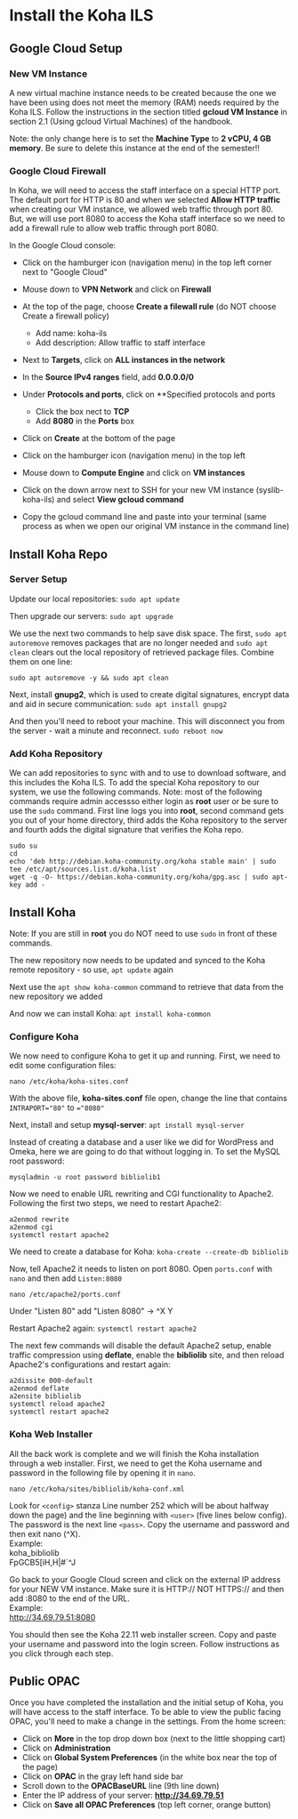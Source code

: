 # Install the Koha ILS

## Google Cloud Setup  

### New VM Instance  

A new virtual machine instance needs to be created because the one we have been using
does not meet the memory (RAM) needs required by the Koha ILS. Follow the instructions 
in the section titled **gcloud VM Instance** in section 2.1 (Using gcloud Virtual Machines) 
of the handbook.  

Note: the only change here is to set the **Machine Type** to **2 vCPU, 4 GB memory**. Be 
sure to delete this instance at the end of the semester!!  

### Google Cloud Firewall  

In Koha, we will need to access the staff interface on a special HTTP port. The default port for HTTP 
is 80 and when we selected **Allow HTTP traffic** when creating our VM instance, we allowed web traffic 
through port 80. But, we will use port 8080 to access the Koha staff interface so we need to add a 
firewall rule to allow web traffic through port 8080.  

In the Google Cloud console:  

- Click on the hamburger icon (navigation menu) in the top left corner next to "Google Cloud"  
- Mouse down to **VPN Network** and click on **Firewall**  
- At the top of the page, choose **Create a filewall rule** (do NOT choose Create a firewall policy)  
    - Add name: koha-ils  
    - Add description: Allow traffic to staff interface  
- Next to **Targets**, click on **ALL instances in the network**  
- In the **Source IPv4 ranges** field, add **0.0.0.0/0**  
- Under **Protocols and ports**, click on **Specified protocols and ports  
    - Click the box nect to **TCP**  
    - Add **8080** in the **Ports** box  
- Click on **Create** at the bottom of the page  

- Click on the hamburger icon (navigation menu) in the top left  
- Mouse down to **Compute Engine** and click on **VM instances**   
- Click on the down arrow next to SSH for your new VM instance (syslib-koha-ils) and select **View gcloud command**  
- Copy the gcloud command line and paste into your terminal (same process as when we open our original VM instance in the command line)  

## Install Koha Repo  

### Server Setup  

Update our local repositories: `sudo apt update`  

Then upgrade our servers: `sudo apt upgrade`  

We use the next two commands to help save disk space. The first, `sudo apt autoremove` removes packages that are no longer needed 
and `sudo apt clean` clears out the local repository of retrieved package files. Combine them on one line:  

```  
sudo apt autoremove -y && sudo apt clean  
```  

Next, install **gnupg2**, which is used to create digital signatures, encrypt data and aid in secure communication: `sudo apt install gnupg2`  

And then you'll need to reboot your machine. This will disconnect you from the server - wait a minute and reconnect. `sudo reboot now`  

### Add Koha Repository  

We can add repositories to sync with and to use to download software, and this includes the Koha ILS. To add the special Koha repository to our system, 
we use the following commands. Note: most of the following commands require admin accessso either login as **root** user or be sure to use the 
`sudo` command.  First line logs you into **root**, second command gets you out of your home directory, third adds the Koha repository to the server 
and fourth adds the digital signature that verifies the Koha repo.  

```  
sudo su  
cd   
echo 'deb http://debian.koha-community.org/koha stable main' | sudo tee /etc/apt/sources.list.d/koha.list  
wget -q -O- https://debian.koha-community.org/koha/gpg.asc | sudo apt-key add -  
```  

## Install Koha  

Note: If you are still in **root** you do NOT need to use `sudo` in front of these commands.  

The new repository now needs to be updated and synced to the Koha remote repository - so use, `apt update` again  

Next use the `apt show koha-common` command to retrieve that data from the new repository we added  

And now we can install Koha: `apt install koha-common`  

### Configure Koha  

We now need to configure Koha to get it up and running. First, we need to edit some configuration files:  
```  
nano /etc/koha/koha-sites.conf  
```  

With the above file, **koha-sites.conf** file open, change the line that contains `INTRAPORT="80"` to `="8080"`  

Next, install and setup **mysql-server**: `apt install mysql-server`  

Instead of creating a database and a user like we did for WordPress and Omeka, here we are going to do that without logging in. To set 
the MySQL root password:  
```  
mysqladmin -u root password bibliolib1  
```  

Now we need to enable URL rewriting and CGI functionality to Apache2. Following the first two steps, we need to restart Apache2:  
```  
a2enmod rewrite  
a2enmod cgi  
systemctl restart apache2  
```  

We need to create a database for Koha: `koha-create --create-db bibliolib`  

Now, tell Apache2 it needs to listen on port 8080. Open `ports.conf` with `nano` and then add `Listen:8080`  
```  
nano /etc/apache2/ports.conf  
```  
Under "Listen 80" add "Listen 8080" -> ^X  Y  

Restart Apache2 again: `systemctl restart apache2`  

The next few commands will disable the default Apache2 setup, enable traffic compression using **deflate**, enable the **bibliolib** site, 
and then reload Apache2's configurations and restart again:  
```  
a2dissite 000-default  
a2enmod deflate  
a2ensite bibliolib  
systemctl reload apache2  
systemctl restart apache2  
```  

### Koha Web Installer  

All the back work is complete and we will finish the Koha installation through a web installer. First, we need to get the Koha username 
and password in the following file by opening it in `nano`.  
```  
nano /etc/koha/sites/bibliolib/koha-conf.xml  
```  

Look for `<config>` stanza Line number 252 which will be about halfway down the page) and the line beginning with `<user>` (five lines below config). 
The password is the next line `<pass>`. Copy the username and password and then exit nano (^X).  
Example:  
<user>koha_bibliolib</user>  
<pass>FpGCB5[iH,H|#`^J</pass>  

Go back to your Google Cloud screen and click on the external IP address for your NEW VM instance. Make sure it is HTTP:// NOT HTTPS:// and then add 
:8080 to the end of the URL.  
Example:  
http://34.69.79.51:8080  

You should then see the Koha 22.11 web installer screen. Copy and paste your username and password into the login screen. Follow instructions as you 
click through each step.  

## Public OPAC  

Once you have completed the installation and the initial setup of Koha, you will have access to the staff interface. To be able to view 
the public facing OPAC, you'll need to make a change in the settings. From the home screen:  

- Click on **More** in the top drop down box (next to the little shopping cart)  
- Click on **Administration**  
- Click on **Global System Preferences** (in the white box near the top of the page)  
- Click on **OPAC** in the gray left hand side bar  
- Scroll down to the **OPACBaseURL** line (9th line down)  
- Enter the IP address of your server: **http://34.69.79.51**  
- Click on **Save all OPAC Preferences** (top left corner, orange button)  

